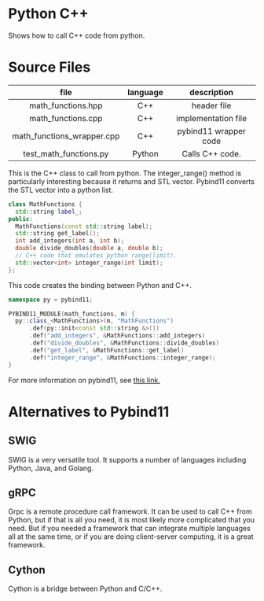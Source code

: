 # Python C++

Shows how to call C++ code from python.

# Source Files

| file                         | language | description           |
|:----------------------------:|:--------:|:---------------------:|
| math\_functions.hpp          | C++      | header file           |
| math\_functions.cpp          | C++      | implementation file   |
| math\_functions\_wrapper.cpp | C++      | pybind11 wrapper code |
| test\_math\_functions.py     | Python   | Calls C++ code.       |

This is the C++ class to call from python. The integer\_range()
method is particularly interesting because it returns and STL vector.
Pybind11 converts the STL vector into a python list.

```C++
class MathFunctions {
  std::string label_;
public:
  MathFunctions(const std::string label);
  std::string get_label();
  int add_integers(int a, int b);
  double divide_doubles(double a, double b);
  // C++ code that emulates python range(limit).
  std::vector<int> integer_range(int limit);
};
```

This code creates the binding between Python and C++.

```C++
namespace py = pybind11;

PYBIND11_MODULE(math_functions, m) {
  py::class_<MathFunctions>(m, "MathFunctions")
      .def(py::init<const std::string &>())
      .def("add_integers", &MathFunctions::add_integers)
      .def("divide_doubles", &MathFunctions::divide_doubles)
      .def("get_label", &MathFunctions::get_label)
      .def("integer_range", &MathFunctions::integer_range);
}

```


For more information on pybind11, see
[this link.](https://pybind11.readthedocs.io/en/stable/)

# Alternatives to Pybind11

## SWIG
SWIG is a very versatile tool. It supports a number
of languages including Python, Java, and Golang.

## gRPC
Grpc is a remote procedure call framework. It can be used
to call C++ from Python, but if that is all you need, it is
most likely more complicated that you need. But if you needed
a framework that can integrate multiple languages all at the
same time, or if you are doing client-server computing, it is
a great framework.

## Cython
Cython is a bridge between Python and C/C++.
